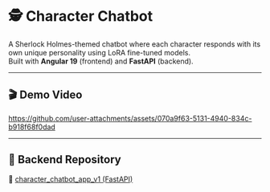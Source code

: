# 🕵️ Character Chatbot

A Sherlock Holmes-themed chatbot where each character responds with its own unique personality using LoRA fine-tuned models.  
Built with **Angular 19** (frontend) and **FastAPI** (backend).

---

## 🎬 Demo Video

https://github.com/user-attachments/assets/070a9f63-5131-4940-834c-b918f68f0dad

---

## 🧠 Backend Repository

🔗 [character_chatbot_app_v1 (FastAPI)](https://github.com/Ahmedkhalid404/character_chatbot_app_v1)

